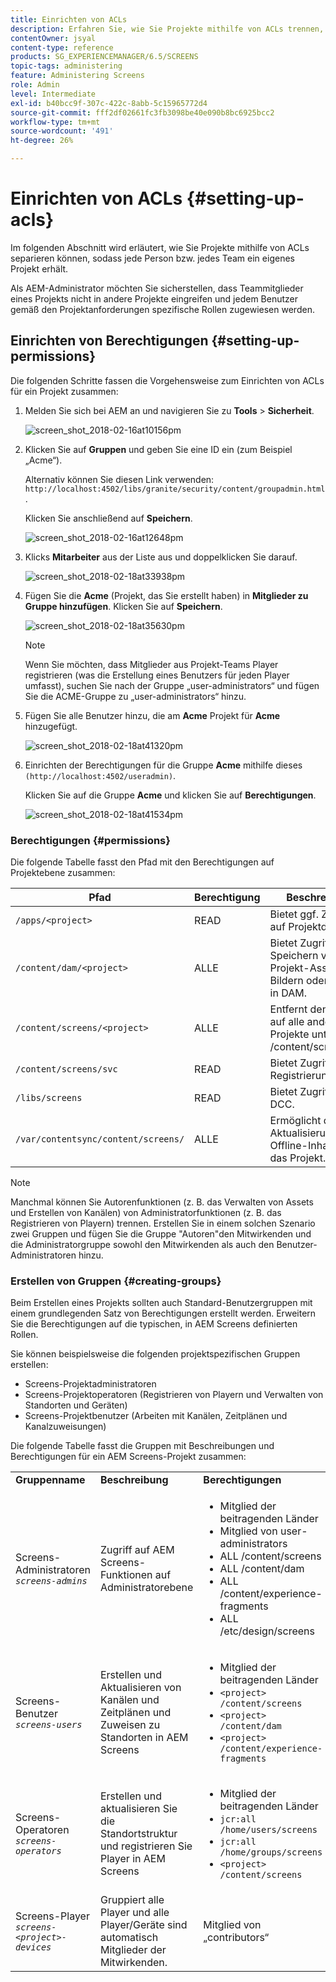 ```yaml
---
title: Einrichten von ACLs
description: Erfahren Sie, wie Sie Projekte mithilfe von ACLs trennen, damit jede Person oder jedes Team ein eigenes Projekt erhält.
contentOwner: jsyal
content-type: reference
products: SG_EXPERIENCEMANAGER/6.5/SCREENS
topic-tags: administering
feature: Administering Screens
role: Admin
level: Intermediate
exl-id: b40bcc9f-307c-422c-8abb-5c15965772d4
source-git-commit: fff2df02661fc3fb3098be40e090b8bc6925bcc2
workflow-type: tm+mt
source-wordcount: '491'
ht-degree: 26%

---
```


# Einrichten von ACLs {#setting-up-acls}

Im folgenden Abschnitt wird erläutert, wie Sie Projekte mithilfe von ACLs separieren können, sodass jede Person bzw. jedes Team ein eigenes Projekt erhält.

Als AEM-Administrator möchten Sie sicherstellen, dass Teammitglieder eines Projekts nicht in andere Projekte eingreifen und jedem Benutzer gemäß den Projektanforderungen spezifische Rollen zugewiesen werden.

## Einrichten von Berechtigungen {#setting-up-permissions}

Die folgenden Schritte fassen die Vorgehensweise zum Einrichten von ACLs für ein Projekt zusammen:

1. Melden Sie sich bei AEM an und navigieren Sie zu **Tools** > **Sicherheit**.

   ![screen_shot_2018-02-16at10156pm](assets/screen_shot_2018-02-16at10156pm.png)

1. Klicken Sie auf **Gruppen** und geben Sie eine ID ein (zum Beispiel „Acme“).

   Alternativ können Sie diesen Link verwenden: `http://localhost:4502/libs/granite/security/content/groupadmin.html`.

   Klicken Sie anschließend auf **Speichern**.

   ![screen_shot_2018-02-16at12648pm](assets/screen_shot_2018-02-16at12648pm.png)

1. Klicks **Mitarbeiter** aus der Liste aus und doppelklicken Sie darauf.

   ![screen_shot_2018-02-18at33938pm](assets/screen_shot_2018-02-18at33938pm.png)

1. Fügen Sie die **Acme** (Projekt, das Sie erstellt haben) in **Mitglieder zu Gruppe hinzufügen**. Klicken Sie auf **Speichern**.

   ![screen_shot_2018-02-18at35630pm](assets/screen_shot_2018-02-18at35630pm.png)

   >[!NOTE]
   >
   >Wenn Sie möchten, dass Mitglieder aus Projekt-Teams Player registrieren (was die Erstellung eines Benutzers für jeden Player umfasst), suchen Sie nach der Gruppe „user-administrators“ und fügen Sie die ACME-Gruppe zu „user-administrators“ hinzu.

1. Fügen Sie alle Benutzer hinzu, die am **Acme** Projekt für **Acme** hinzugefügt.

   ![screen_shot_2018-02-18at41320pm](assets/screen_shot_2018-02-18at41320pm.png)

1. Einrichten der Berechtigungen für die Gruppe **Acme** mithilfe dieses `(http://localhost:4502/useradmin)`.

   Klicken Sie auf die Gruppe **Acme** und klicken Sie auf **Berechtigungen**.

   ![screen_shot_2018-02-18at41534pm](assets/screen_shot_2018-02-18at41534pm.png)

### Berechtigungen {#permissions}

Die folgende Tabelle fasst den Pfad mit den Berechtigungen auf Projektebene zusammen:

| **Pfad** | **Berechtigung** | **Beschreibung** |
|---|---|---|
| `/apps/<project>` | READ | Bietet ggf. Zugriff auf Projektdateien. |
| `/content/dam/<project>` | ALLE | Bietet Zugriff zum Speichern von Projekt-Assets wie Bildern oder Videos in DAM. |
| `/content/screens/<project>` | ALLE | Entfernt den Zugriff auf alle anderen Projekte unter /content/screens. |
| `/content/screens/svc` | READ | Bietet Zugriff auf den Registrierungsdienst. |
| `/libs/screens` | READ | Bietet Zugriff auf DCC. |
| `/var/contentsync/content/screens/` | ALLE | Ermöglicht die Aktualisierung von Offline-Inhalten für das Projekt. |

>[!NOTE]
>
>Manchmal können Sie Autorenfunktionen (z. B. das Verwalten von Assets und Erstellen von Kanälen) von Administratorfunktionen (z. B. das Registrieren von Playern) trennen. Erstellen Sie in einem solchen Szenario zwei Gruppen und fügen Sie die Gruppe &quot;Autoren&quot;den Mitwirkenden und die Administratorgruppe sowohl den Mitwirkenden als auch den Benutzer-Administratoren hinzu.

### Erstellen von Gruppen {#creating-groups}

Beim Erstellen eines Projekts sollten auch Standard-Benutzergruppen mit einem grundlegenden Satz von Berechtigungen erstellt werden. Erweitern Sie die Berechtigungen auf die typischen, in AEM Screens definierten Rollen.

Sie können beispielsweise die folgenden projektspezifischen Gruppen erstellen:

* Screens-Projektadministratoren
* Screens-Projektoperatoren (Registrieren von Playern und Verwalten von Standorten und Geräten)
* Screens-Projektbenutzer (Arbeiten mit Kanälen, Zeitplänen und Kanalzuweisungen)

Die folgende Tabelle fasst die Gruppen mit Beschreibungen und Berechtigungen für ein AEM Screens-Projekt zusammen:

<table>
 <tbody>
  <tr>
   <td><strong>Gruppenname</strong></td>
   <td><strong>Beschreibung</strong></td>
   <td><strong>Berechtigungen</strong></td>
  </tr>
  <tr>
   <td>Screens-Administratoren<br /> <em><code>screens-admins</code></em></td>
   <td>Zugriff auf AEM Screens-Funktionen auf Administratorebene</td>
   <td>
    <ul>
     <li>Mitglied der beitragenden Länder</li>
     <li>Mitglied von user-administrators</li>
     <li>ALL /content/screens</li>
     <li>ALL /content/dam</li>
     <li>ALL /content/experience-fragments</li>
     <li>ALL /etc/design/screens</li>
    </ul> </td>
  </tr>
  <tr>
   <td>Screens-Benutzer<br /> <em><code>screens-users</code></em></td>
   <td>Erstellen und Aktualisieren von Kanälen und Zeitplänen und Zuweisen zu Standorten in AEM Screens</td>
   <td>
    <ul>
     <li>Mitglied der beitragenden Länder</li>
     <li><code>&lt;project&gt; /content/screens</code></li>
     <li><code>&lt;project&gt; /content/dam</code></li>
     <li><code>&lt;project&gt; /content/experience-fragments</code></li>
    </ul> </td>
  </tr>
  <tr>
   <td>Screens-Operatoren<br /> <em><code>screens-operators</code></em></td>
   <td>Erstellen und aktualisieren Sie die Standortstruktur und registrieren Sie Player in AEM Screens</td>
   <td>
    <ul>
     <li>Mitglied der beitragenden Länder</li>
     <li><code>jcr:all /home/users/screens</code></li>
     <li><code>jcr:all /home/groups/screens</code></li>
     <li><code>&lt;project&gt; /content/screens</code></li>
    </ul> </td>
  </tr>
  <tr>
   <td>Screens-Player<br /> <em><code>screens-&lt;project&gt;-devices</code></em></td>
   <td>Gruppiert alle Player und alle Player/Geräte sind automatisch Mitglieder der Mitwirkenden.</td>
   <td><p> Mitglied von „contributors“</p> </td>
  </tr>
 </tbody>
</table>
